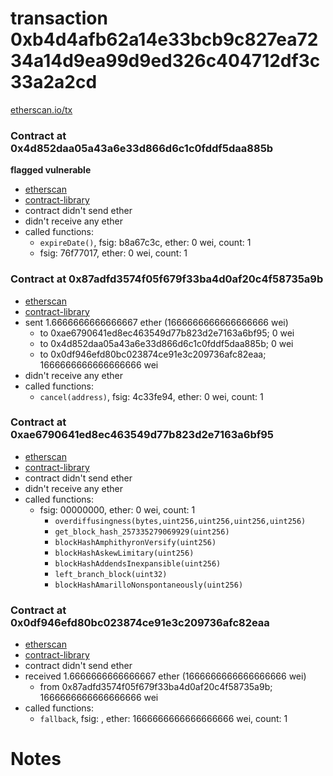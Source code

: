 # transaction 0xb4d4afb62a14e33bcb9c827ea7234a14d9ea99d9ed326c404712df3c33a2a2cd

[etherscan.io/tx](https://etherscan.io/tx/0xb4d4afb62a14e33bcb9c827ea7234a14d9ea99d9ed326c404712df3c33a2a2cd)


### Contract at 0x4d852daa05a43a6e33d866d6c1c0fddf5daa885b

**flagged vulnerable**

* [etherscan](https://etherscan.io/address/0x4d852daa05a43a6e33d866d6c1c0fddf5daa885b)
* [contract-library](https://contract-library.com/contracts/Ethereum/4d852daa05a43a6e33d866d6c1c0fddf5daa885b)
* contract didn't send ether
* didn't receive any ether
* called functions:
    * `expireDate()`, fsig: b8a67c3c, ether: 0 wei, count: 1
    * fsig: 76f77017, ether: 0 wei, count: 1


### Contract at 0x87adfd3574f05f679f33ba4d0af20c4f58735a9b

* [etherscan](https://etherscan.io/address/0x87adfd3574f05f679f33ba4d0af20c4f58735a9b)
* [contract-library](https://contract-library.com/contracts/Ethereum/87adfd3574f05f679f33ba4d0af20c4f58735a9b)
* sent 1.6666666666666667 ether (1666666666666666666 wei)
    * to 0xae6790641ed8ec463549d77b823d2e7163a6bf95; 0 wei
    * to 0x4d852daa05a43a6e33d866d6c1c0fddf5daa885b; 0 wei
    * to 0x0df946efd80bc023874ce91e3c209736afc82eaa; 1666666666666666666 wei
* didn't receive any ether
* called functions:
    * `cancel(address)`, fsig: 4c33fe94, ether: 0 wei, count: 1


### Contract at 0xae6790641ed8ec463549d77b823d2e7163a6bf95

* [etherscan](https://etherscan.io/address/0xae6790641ed8ec463549d77b823d2e7163a6bf95)
* [contract-library](https://contract-library.com/contracts/Ethereum/ae6790641ed8ec463549d77b823d2e7163a6bf95)
* contract didn't send ether
* didn't receive any ether
* called functions:
    * fsig: 00000000, ether: 0 wei, count: 1
        * `overdiffusingness(bytes,uint256,uint256,uint256,uint256)`
        * `get_block_hash_257335279069929(uint256)`
        * `blockHashAmphithyronVersify(uint256)`
        * `blockHashAskewLimitary(uint256)`
        * `blockHashAddendsInexpansible(uint256)`
        * `left_branch_block(uint32)`
        * `blockHashAmarilloNonspontaneously(uint256)`


### Contract at 0x0df946efd80bc023874ce91e3c209736afc82eaa

* [etherscan](https://etherscan.io/address/0x0df946efd80bc023874ce91e3c209736afc82eaa)
* [contract-library](https://contract-library.com/contracts/Ethereum/0df946efd80bc023874ce91e3c209736afc82eaa)
* contract didn't send ether
* received 1.6666666666666667 ether (1666666666666666666 wei)
    * from 0x87adfd3574f05f679f33ba4d0af20c4f58735a9b; 1666666666666666666 wei
* called functions:
    * `fallback`, fsig: , ether: 1666666666666666666 wei, count: 1

# Notes

